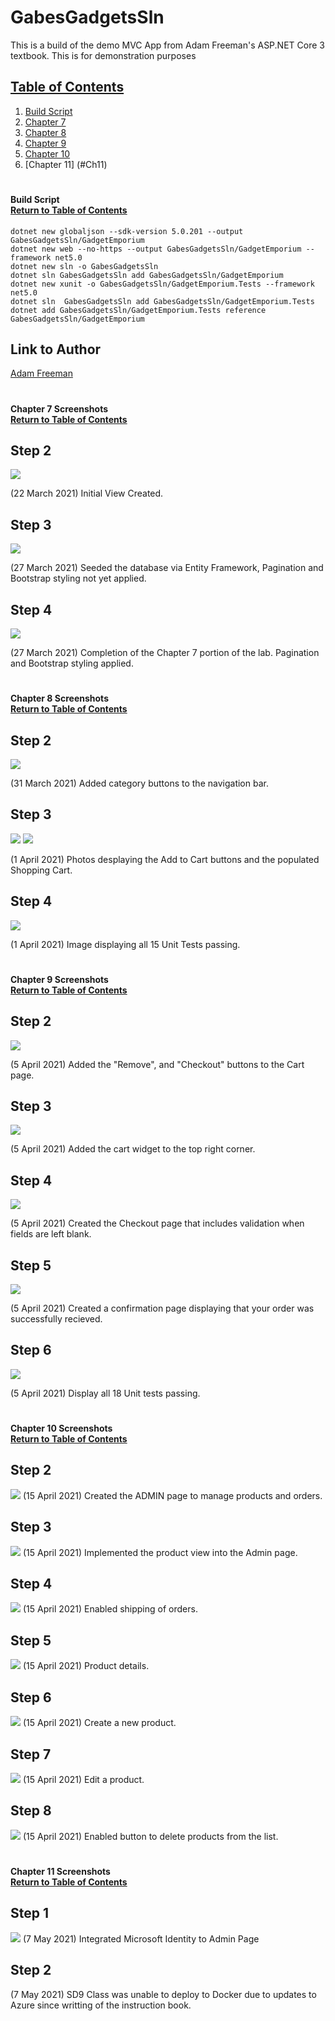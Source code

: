 # GabesGadgetsSln
This is a build of the demo MVC App from Adam Freeman's ASP.NET Core 3 textbook. This is for demonstration purposes

## [Table of Contents](#table-of-contents)
1) [Build Script](#Build-Script)
2) [Chapter 7](#Ch7)
3) [Chapter 8](#Ch8)
4) [Chapter 9](#Ch9)
5) [Chapter 10](#Ch10)
6) [Chapter 11] (#Ch11)

# <a name="Build-Script"></a>
#### <div alignt="Left"> Build Script</div> [Return to Table of Contents](#table-of-contents)

    dotnet new globaljson --sdk-version 5.0.201 --output GabesGadgetsSln/GadgetEmporium
    dotnet new web --no-https --output GabesGadgetsSln/GadgetEmporium --framework net5.0
    dotnet new sln -o GabesGadgetsSln
    dotnet sln GabesGadgetsSln add GabesGadgetsSln/GadgetEmporium
    dotnet new xunit -o GabesGadgetsSln/GadgetEmporium.Tests --framework net5.0
    dotnet sln  GabesGadgetsSln add GabesGadgetsSln/GadgetEmporium.Tests
    dotnet add GabesGadgetsSln/GadgetEmporium.Tests reference GabesGadgetsSln/GadgetEmporium

## Link to Author
[Adam Freeman](https://www.apress.com/gp/book/9781484254394)

# <a name="Ch7"></a>
#### <div alignt="Left"> Chapter 7 Screenshots</div> [Return to Table of Contents](#table-of-contents)

## Step 2
![](https://github.com/gabrielhager/GabesGadgetsSln/blob/master/images/Lab1B_Step1_GabrielHagerSD9.JPG)

(22 March 2021) Initial View Created.

## Step 3
![](https://github.com/gabrielhager/GabesGadgetsSln/blob/master/images/Lab1B_EFConnected_GabrielHagerSD9.JPG)

(27 March 2021) Seeded the database via Entity Framework, Pagination and Bootstrap styling not yet applied.

## Step 4
![](https://github.com/gabrielhager/GabesGadgetsSln/blob/master/images/Lab1B_FinalStepBootstrap_GabrielHagerSD9.JPG)

(27 March 2021) Completion of the Chapter 7 portion of the lab. Pagination and Bootstrap styling applied.

# <a name="Ch8"></a>
#### <div alignt="Left"> Chapter 8 Screenshots</div> [Return to Table of Contents](#table-of-contents)

## Step 2
![](https://github.com/gabrielhager/GabesGadgetsSln/blob/master/images/LAB2A_Category_GabrielHagerSD9.JPG)

(31 March 2021) Added category buttons to the navigation bar.

## Step 3
![](https://github.com/gabrielhager/GabesGadgetsSln/blob/master/images/LAB2A_AddCartButtons_GabrielHagerSD9.JPG)
![](https://github.com/gabrielhager/GabesGadgetsSln/blob/master/images/LAB2A_ShoppingCart_GabrielHagerSD9.JPG)

(1 April 2021) Photos desplaying the Add to Cart buttons and the populated Shopping Cart.

## Step 4
![](https://github.com/gabrielhager/GabesGadgetsSln/blob/master/images/LAB2A_WorkingTests_GabrielHagerSD9.JPG)

(1 April 2021) Image displaying all 15 Unit Tests passing.

# <a name="Ch9"></a>
#### <div alignt="Left"> Chapter 9 Screenshots</div> [Return to Table of Contents](#table-of-contents)

## Step 2
![](https://github.com/gabrielhager/GabesGadgetsSln/blob/master/images/LAB3A_UpdatedCartRemoveBTN_GabrielHagerSD9.JPG)

(5 April 2021) Added the "Remove", and "Checkout" buttons to the Cart page.

## Step 3
![](https://github.com/gabrielhager/GabesGadgetsSln/blob/master/images/LAB3A_CartWidget_GabrielHagerSD9.JPG)

(5 April 2021) Added the cart widget to the top right corner.

## Step 4
![](https://github.com/gabrielhager/GabesGadgetsSln/blob/master/images/LAB3A_Checkout_GabrielHagerSD9.JPG)

(5 April 2021) Created the Checkout page that includes validation when fields are left blank.

## Step 5
![](https://github.com/gabrielhager/GabesGadgetsSln/blob/master/images/LAB3A_Confirmation_GabrielHagerSD9.JPG)

(5 April 2021) Created a confirmation page displaying that your order was successfully recieved.

## Step 6
![](https://github.com/gabrielhager/GabesGadgetsSln/blob/master/images/LAB3A_PassingTests_GabrielHagerSD9.JPG)

(5 April 2021) Display all 18 Unit tests passing.


# <a name="Ch10"></a>
#### <div alignt="Left"> Chapter 10 Screenshots</div> [Return to Table of Contents](#table-of-contents)

## Step 2
![](https://github.com/gabrielhager/GabesGadgetsSln/blob/master/images/LAB4A_Blazor_GabrielHagerSD9.JPG)
(15 April 2021) Created the ADMIN page to manage products and orders.

## Step 3
![](https://github.com/gabrielhager/GabesGadgetsSln/blob/master/images/LAB4A_Products_GabrielHagerSD9.JPG)
(15 April 2021) Implemented the product view into the Admin page.

## Step 4
![](https://github.com/gabrielhager/GabesGadgetsSln/blob/master/images/LAB4A_Shipped_GabrielHagerSD9.JPG)
(15 April 2021) Enabled shipping of orders.

## Step 5
![](https://github.com/gabrielhager/GabesGadgetsSln/blob/master/images/LAB4A_Details_GabrielHagerSD9.JPG)
(15 April 2021) Product details.

## Step 6
![](https://github.com/gabrielhager/GabesGadgetsSln/blob/master/images/LAB4A_Create_GabrielHagerSD9.JPG)
(15 April 2021) Create a new product.

## Step 7
![](https://github.com/gabrielhager/GabesGadgetsSln/blob/master/images/LAB4A_Edit_GabrielHagerSD9.JPG)
(15 April 2021) Edit a product.

## Step 8
![](https://github.com/gabrielhager/GabesGadgetsSln/blob/master/images/LAB4A_Delete_GabrielHageSD9.JPG)
(15 April 2021) Enabled button to delete products from the list.

# <a name="Ch11"></a>
#### <div alignt="Left"> Chapter 11 Screenshots</div> [Return to Table of Contents](#table-of-contents)

## Step 1
![](https://github.com/gabrielhager/GabesGadgetsSln/blob/master/images/LAB7A_GabrielHagerSD9.JPG)
(7 May 2021) Integrated Microsoft Identity to Admin Page

## Step 2
(7 May 2021) SD9 Class was unable to deploy to Docker due to updates to Azure since writting of the instruction book.

